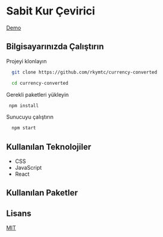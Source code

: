 # Sabit Kur Çevirici

[Demo](https://currency-converted-task.netlify.app/)


## Bilgisayarınızda Çalıştırın



Projeyi klonlayın



```bash
  git clone https://github.com/rkymtc/currency-converted
```

```bash
  cd currency-converted

```

Gerekli paketleri yükleyin

```bash
 npm install
```

Sunucuyu çalıştırın

```bash
  npm start
```

  
## Kullanılan Teknolojiler

- CSS
- JavaScript
- React

## Kullanılan Paketler





 
## Lisans

[MIT](https://choosealicense.com/licenses/mit/)
